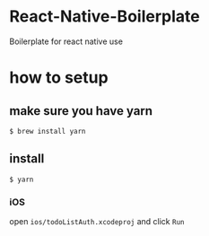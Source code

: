 # React-Native-Boilerplate
Boilerplate for react native use
# how to setup
## make sure you have yarn
`$ brew install yarn`
## install
`$ yarn`

### iOS
open `ios/todoListAuth.xcodeproj` and click `Run`
